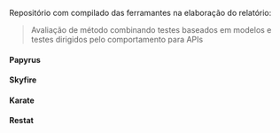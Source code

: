 Repositório com compilado das ferramantes na elaboração do relatório:
> Avaliação de método  combinando testes baseados   em modelos e testes dirigidos   pelo comportamento para APIs

#### Papyrus
#### Skyfire
#### Karate
#### Restat
